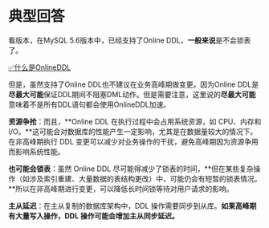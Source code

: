 # 典型回答


看版本，在MySQL 5.6版本中，已经支持了Online DDL，**一般来说**是不会锁表了。



[✅什么是OnlineDDL](https://www.yuque.com/hollis666/qyhor6/lwxtmggon7ir4zzz)



但是，虽然支持了Online DDL也不建议在业务高峰期做变更。因为Online DDL是**尽最大可能**保证DDL期间不阻塞DML动作。但是需要注意，这里说的**尽最大可能**意味着不是所有DDL语句都会使用OnlineDDL加速。



**资源争抢**：而且，**Online DDL 在执行过程中会占用系统资源，如 CPU、内存和 I/O。**这可能会对数据库的性能产生一定影响，尤其是在数据量较大的情况下。在非高峰期执行 DDL 变更可以减少对业务操作的干扰，避免高峰期因为资源争用而影响系统性能。



**也可能会锁表**：虽然 Online DDL 尽可能得减少了锁表的时间，**但在某些复杂操作（如涉及索引重建、大量数据的表结构更改）中，可能仍会有短暂的锁表情况。**所以在非高峰期进行变更，可以降低长时间锁等待对用户请求的影响。



**主从延迟**：在主从复制的数据库架构中，DDL 操作需要同步到从库。**如果高峰期有大量写入操作，DDL 操作可能会增加主从同步延迟。**

